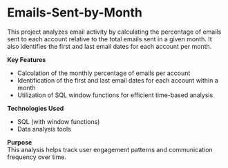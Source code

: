 # Emails-Sent-by-Month
This project analyzes email activity by calculating the percentage of emails sent to each account relative to the total emails sent in a given month. It also identifies the first and last email dates for each account per month.  

**Key Features**  
- Calculation of the monthly percentage of emails per account
- Identification of the first and last email dates for each account within a month
- Utilization of SQL window functions for efficient time-based analysis

**Technologies Used**
- SQL (with window functions)
- Data analysis tools

**Purpose**  
This analysis helps track user engagement patterns and communication frequency over time.
